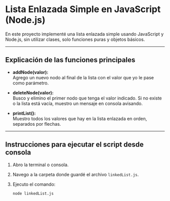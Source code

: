 # Lista Enlazada Simple en JavaScript (Node.js)

En este proyecto implementé una lista enlazada simple usando JavaScript y Node.js, sin utilizar clases, solo funciones puras y objetos básicos.

---

## Explicación de las funciones principales

- **addNode(valor):**  
  Agrego un nuevo nodo al final de la lista con el valor que yo le pase como parámetro.

- **deleteNode(valor):**  
  Busco y elimino el primer nodo que tenga el valor indicado. Si no existe o la lista está vacía, muestro un mensaje en consola avisando.

- **printList():**  
  Muestro todos los valores que hay en la lista enlazada en orden, separados por flechas.

---

## Instrucciones para ejecutar el script desde consola

1. Abro la terminal o consola.  
2. Navego a la carpeta donde guardé el archivo `linkedList.js`.  
3. Ejecuto el comando:

   ```bash
   node linkedList.js

